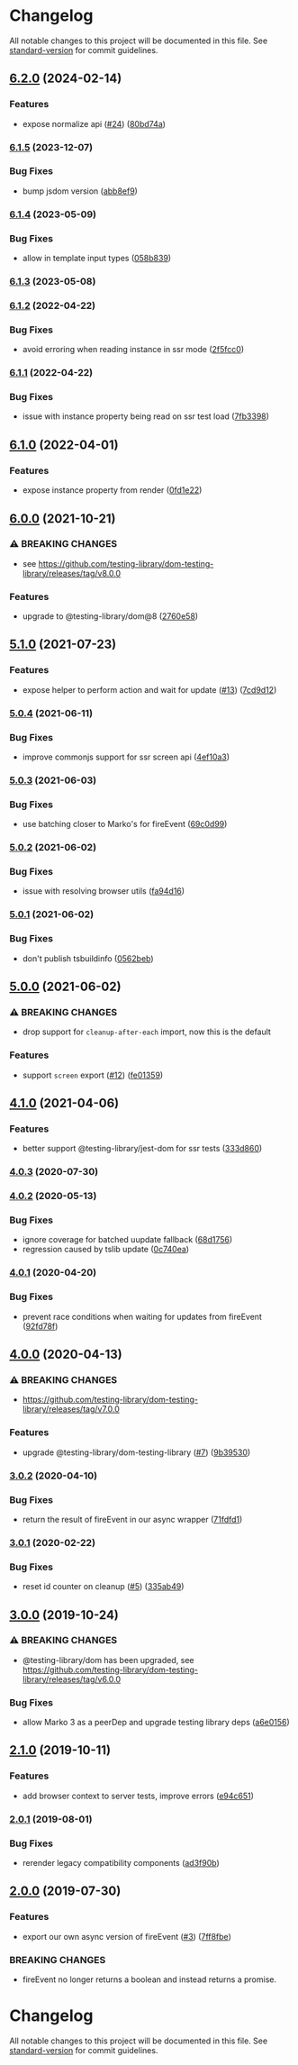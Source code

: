 # Changelog

All notable changes to this project will be documented in this file. See [standard-version](https://github.com/conventional-changelog/standard-version) for commit guidelines.

## [6.2.0](https://github.com/marko-js/testing-library/compare/v6.1.5...v6.2.0) (2024-02-14)


### Features

* expose normalize api ([#24](https://github.com/marko-js/testing-library/issues/24)) ([80bd74a](https://github.com/marko-js/testing-library/commit/80bd74afcf1fbf072955c164c2f63e111589c1ec))

### [6.1.5](https://github.com/marko-js/testing-library/compare/v6.1.4...v6.1.5) (2023-12-07)


### Bug Fixes

* bump jsdom version ([abb8ef9](https://github.com/marko-js/testing-library/commit/abb8ef994a8433994bed1b00aa8a840030d65c97))

### [6.1.4](https://github.com/marko-js/testing-library/compare/v6.1.3...v6.1.4) (2023-05-09)


### Bug Fixes

* allow  in template input types ([058b839](https://github.com/marko-js/testing-library/commit/058b839c9354dfdc9780569f87bb9689fd93c3e1))

### [6.1.3](https://github.com/marko-js/testing-library/compare/v6.1.2...v6.1.3) (2023-05-08)

### [6.1.2](https://github.com/marko-js/testing-library/compare/v6.1.1...v6.1.2) (2022-04-22)


### Bug Fixes

* avoid erroring when reading instance in ssr mode ([2f5fcc0](https://github.com/marko-js/testing-library/commit/2f5fcc0f16d38e8cd9d96de14578d53f8e2353e8))

### [6.1.1](https://github.com/marko-js/testing-library/compare/v6.1.0...v6.1.1) (2022-04-22)


### Bug Fixes

* issue with instance property being read on ssr test load ([7fb3398](https://github.com/marko-js/testing-library/commit/7fb3398d30ce66888a1265cc2e3e9b47eab39355))

## [6.1.0](https://github.com/marko-js/testing-library/compare/v6.0.0...v6.1.0) (2022-04-01)


### Features

* expose instance property from render ([0fd1e22](https://github.com/marko-js/testing-library/commit/0fd1e220fcba4a5f5d0b951bae925241e1afaca3))

## [6.0.0](https://github.com/marko-js/testing-library/compare/v5.1.0...v6.0.0) (2021-10-21)


### ⚠ BREAKING CHANGES

* see https://github.com/testing-library/dom-testing-library/releases/tag/v8.0.0

### Features

* upgrade to @testing-library/dom@8 ([2760e58](https://github.com/marko-js/testing-library/commit/2760e58b26459f9a804a2751619c0e0e62a88229))

## [5.1.0](https://github.com/marko-js/testing-library/compare/v5.0.4...v5.1.0) (2021-07-23)


### Features

* expose helper to perform action and wait for update ([#13](https://github.com/marko-js/testing-library/issues/13)) ([7cd9d12](https://github.com/marko-js/testing-library/commit/7cd9d12f510a61b42d96fa0aae8d784692a555d8))

### [5.0.4](https://github.com/marko-js/testing-library/compare/v5.0.3...v5.0.4) (2021-06-11)


### Bug Fixes

* improve commonjs support for ssr screen api ([4ef10a3](https://github.com/marko-js/testing-library/commit/4ef10a3bcd072c6e54895213d63e6f317581db1e))

### [5.0.3](https://github.com/marko-js/testing-library/compare/v5.0.2...v5.0.3) (2021-06-03)


### Bug Fixes

* use batching closer to Marko's for fireEvent ([69c0d99](https://github.com/marko-js/testing-library/commit/69c0d99eeac8efc1749ae2a9f57d4e7447d9af81))

### [5.0.2](https://github.com/marko-js/testing-library/compare/v5.0.1...v5.0.2) (2021-06-02)


### Bug Fixes

* issue with resolving browser utils ([fa94d16](https://github.com/marko-js/testing-library/commit/fa94d16bf116be6e8f63ac5639c9d07d35171bd3))

### [5.0.1](https://github.com/marko-js/testing-library/compare/v5.0.0...v5.0.1) (2021-06-02)


### Bug Fixes

* don't publish tsbuildinfo ([0562beb](https://github.com/marko-js/testing-library/commit/0562beb17ec20cd1fe9442efe17dc84c11e734f5))

## [5.0.0](https://github.com/marko-js/testing-library/compare/v4.1.0...v5.0.0) (2021-06-02)


### ⚠ BREAKING CHANGES

* drop support for `cleanup-after-each` import, now this is the default

### Features

* support `screen` export ([#12](https://github.com/marko-js/testing-library/issues/12)) ([fe01359](https://github.com/marko-js/testing-library/commit/fe0135949c19029645293d722ba75b165281e5af))

## [4.1.0](https://github.com/marko-js/testing-library/compare/v4.0.3...v4.1.0) (2021-04-06)


### Features

* better support @testing-library/jest-dom for ssr tests ([333d860](https://github.com/marko-js/testing-library/commit/333d860b13fed9049302ba4ba5da8fb0852f44dd))

### [4.0.3](https://github.com/marko-js/testing-library/compare/v4.0.2...v4.0.3) (2020-07-30)

### [4.0.2](https://github.com/marko-js/testing-library/compare/v4.0.1...v4.0.2) (2020-05-13)


### Bug Fixes

* ignore coverage for batched uupdate fallback ([68d1756](https://github.com/marko-js/testing-library/commit/68d1756eaa20f8ded99b9a6afc65a82f09ee164a))
* regression caused by tslib update ([0c740ea](https://github.com/marko-js/testing-library/commit/0c740eaa4794d9ef31f580acf295108fdcb4ceb3))

### [4.0.1](https://github.com/marko-js/testing-library/compare/v4.0.0...v4.0.1) (2020-04-20)


### Bug Fixes

* prevent race conditions when waiting for updates from fireEvent ([92fd78f](https://github.com/marko-js/testing-library/commit/92fd78fd7829c5fcb1dcde31e9fd82deff5de751))

## [4.0.0](https://github.com/marko-js/testing-library/compare/v3.0.2...v4.0.0) (2020-04-13)


### ⚠ BREAKING CHANGES

* https://github.com/testing-library/dom-testing-library/releases/tag/v7.0.0

### Features

* upgrade @testing-library/dom-testing-library ([#7](https://github.com/marko-js/testing-library/issues/7)) ([9b39530](https://github.com/marko-js/testing-library/commit/9b39530bd5800f192cf7e90a041d5d7179d1e040))

### [3.0.2](https://github.com/marko-js/testing-library/compare/v3.0.1...v3.0.2) (2020-04-10)


### Bug Fixes

* return the result of fireEvent in our async wrapper ([71fdfd1](https://github.com/marko-js/testing-library/commit/71fdfd1))



### [3.0.1](https://github.com/marko-js/testing-library/compare/v3.0.0...v3.0.1) (2020-02-22)


### Bug Fixes

* reset id counter on cleanup ([#5](https://github.com/marko-js/testing-library/issues/5)) ([335ab49](https://github.com/marko-js/testing-library/commit/335ab49))



## [3.0.0](https://github.com/marko-js/testing-library/compare/v2.1.0...v3.0.0) (2019-10-24)


### ⚠ BREAKING CHANGES

* @testing-library/dom has been upgraded, see https://github.com/testing-library/dom-testing-library/releases/tag/v6.0.0

### Bug Fixes

* allow Marko 3 as a peerDep and upgrade testing library deps ([a6e0156](https://github.com/marko-js/testing-library/commit/a6e0156b71d69be2e95e5afb4f477ac6da03a4f0))

## [2.1.0](https://github.com/marko-js/testing-library/compare/v2.0.1...v2.1.0) (2019-10-11)


### Features

* add browser context to server tests, improve errors ([e94c651](https://github.com/marko-js/testing-library/commit/e94c651))



### [2.0.1](https://github.com/marko-js/testing-library/compare/v2.0.0...v2.0.1) (2019-08-01)


### Bug Fixes

* rerender legacy compatibility components ([ad3f90b](https://github.com/marko-js/testing-library/commit/ad3f90b))



## [2.0.0](https://github.com/marko-js/testing-library/compare/v1.1.2...v2.0.0) (2019-07-30)


### Features

* export our own async version of fireEvent ([#3](https://github.com/marko-js/testing-library/issues/3)) ([7ff8fbe](https://github.com/marko-js/testing-library/commit/7ff8fbe))


### BREAKING CHANGES

* fireEvent no longer returns a boolean and instead
returns a promise.



# Changelog

All notable changes to this project will be documented in this file. See [standard-version](https://github.com/conventional-changelog/standard-version) for commit guidelines.
